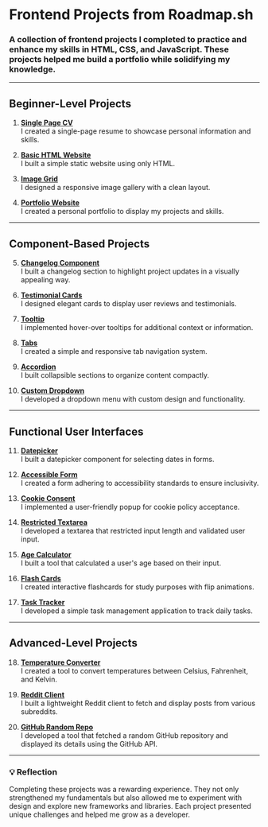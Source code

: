 # Frontend Projects from Roadmap.sh

### A collection of frontend projects I completed to practice and enhance my skills in HTML, CSS, and JavaScript. These projects helped me build a portfolio while solidifying my knowledge.

---

## **Beginner-Level Projects**
1. **[Single Page CV](https://roadmap.sh/projects/single-page-cv)**  
   I created a single-page resume to showcase personal information and skills.

2. **[Basic HTML Website](https://roadmap.sh/projects/basic-html-website)**  
   I built a simple static website using only HTML.

3. **[Image Grid](https://roadmap.sh/projects/image-grid)**  
   I designed a responsive image gallery with a clean layout.

4. **[Portfolio Website](https://roadmap.sh/projects/portfolio-website)**  
   I created a personal portfolio to display my projects and skills.

---

## **Component-Based Projects**
5. **[Changelog Component](https://roadmap.sh/projects/changelog-component)**  
   I built a changelog section to highlight project updates in a visually appealing way.

6. **[Testimonial Cards](https://roadmap.sh/projects/testimonial-cards)**  
   I designed elegant cards to display user reviews and testimonials.

7. **[Tooltip](https://roadmap.sh/projects/tooltip-ui)**  
   I implemented hover-over tooltips for additional context or information.

8. **[Tabs](https://roadmap.sh/projects/simple-tabs)**  
   I created a simple and responsive tab navigation system.

9. **[Accordion](https://roadmap.sh/projects/accordion)**  
   I built collapsible sections to organize content compactly.

10. **[Custom Dropdown](https://roadmap.sh/projects/custom-dropdown)**  
    I developed a dropdown menu with custom design and functionality.

---

## **Functional User Interfaces**
11. **[Datepicker](https://roadmap.sh/projects/datepicker-ui)**  
    I built a datepicker component for selecting dates in forms.

12. **[Accessible Form](https://roadmap.sh/projects/accessible-form-ui)**  
    I created a form adhering to accessibility standards to ensure inclusivity.

13. **[Cookie Consent](https://roadmap.sh/projects/cookie-consent)**  
    I implemented a user-friendly popup for cookie policy acceptance.

14. **[Restricted Textarea](https://roadmap.sh/projects/restricted-textarea)**  
    I developed a textarea that restricted input length and validated user input.

15. **[Age Calculator](https://roadmap.sh/projects/age-calculator)**  
    I built a tool that calculated a user's age based on their input.

16. **[Flash Cards](https://roadmap.sh/projects/flash-cards)**  
    I created interactive flashcards for study purposes with flip animations.

17. **[Task Tracker](https://roadmap.sh/projects/task-tracker-js)**  
    I developed a simple task management application to track daily tasks.

---

## **Advanced-Level Projects**
18. **[Temperature Converter](https://roadmap.sh/projects/temperature-converter)**  
    I created a tool to convert temperatures between Celsius, Fahrenheit, and Kelvin.

19. **[Reddit Client](https://roadmap.sh/projects/reddit-client)**  
    I built a lightweight Reddit client to fetch and display posts from various subreddits.

20. **[GitHub Random Repo](https://roadmap.sh/projects/github-random-repo)**  
    I developed a tool that fetched a random GitHub repository and displayed its details using the GitHub API.

---

### 💡 **Reflection**
Completing these projects was a rewarding experience. They not only strengthened my fundamentals but also allowed me to experiment with design and explore new frameworks and libraries. Each project presented unique challenges and helped me grow as a developer.
